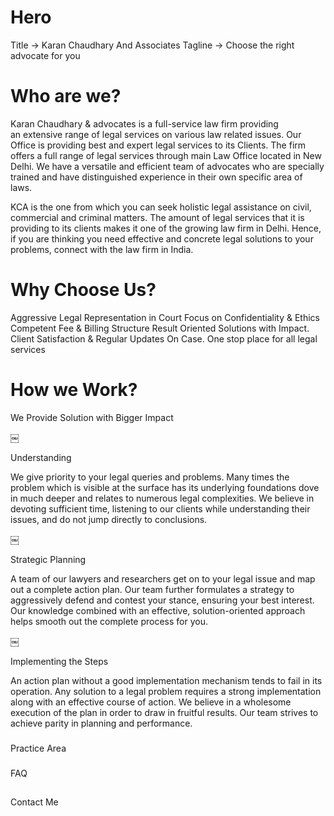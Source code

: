 # Hero

Title -> Karan Chaudhary And Associates
Tagline -> Choose the right advocate for you

# Who are we?

Karan Chaudhary & advocates is a full-service law firm providing an extensive range of legal services on various law related issues. Our Office is providing best and expert legal services to its Clients. The firm offers a full range of legal services through main Law Office located in New Delhi.
We have a versatile and efficient team of advocates who are specially trained and have distinguished experience in their own specific area of laws.

KCA is the one from which you can seek holistic legal assistance on civil, commercial and criminal matters. The amount of legal services that it is providing to its clients makes it one of the growing law firm in Delhi. Hence, if you are thinking you need effective and concrete legal solutions to your problems, connect with the law firm in India.

# Why Choose Us?

Aggressive Legal Representation in Court
Focus on Confidentiality & Ethics
Competent Fee & Billing Structure
Result Oriented Solutions with Impact.
Client Satisfaction & Regular Updates On Case.
One stop place for all legal services

# How we Work?

We Provide Solution with Bigger Impact

￼

Understanding

We give priority to your legal queries and problems. Many times the problem which is visible at the surface has its underlying foundations dove in much deeper and relates to numerous legal complexities. We believe in devoting sufficient time, listening to our clients while understanding their issues, and do not jump directly to conclusions.

￼

Strategic Planning

A team of our lawyers and researchers get on to your legal issue and map out a complete action plan. Our team further formulates a strategy to aggressively defend and contest your stance, ensuring your best interest. Our knowledge combined with an effective, solution-oriented approach helps smooth out the complete process for you.

￼

Implementing the Steps

An action plan without a good implementation mechanism tends to fail in its operation. Any solution to a legal problem requires a strong implementation along with an effective course of action. We believe in a wholesome execution of the plan in order to draw in fruitful results. Our team strives to achieve parity in planning and performance.

#####

Practice Area

###

FAQ

##

Contact Me
